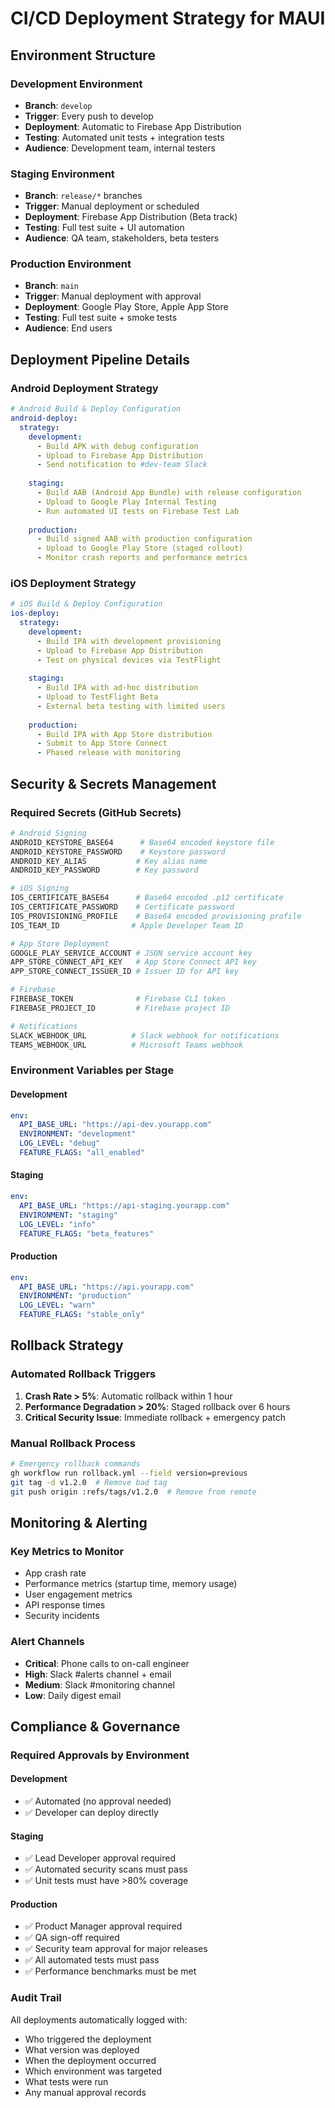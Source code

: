 # CI/CD Deployment Strategy for MAUI

## Environment Structure

### Development Environment
- **Branch**: `develop`
- **Trigger**: Every push to develop
- **Deployment**: Automatic to Firebase App Distribution
- **Testing**: Automated unit tests + integration tests
- **Audience**: Development team, internal testers

### Staging Environment  
- **Branch**: `release/*` branches
- **Trigger**: Manual deployment or scheduled
- **Deployment**: Firebase App Distribution (Beta track)
- **Testing**: Full test suite + UI automation
- **Audience**: QA team, stakeholders, beta testers

### Production Environment
- **Branch**: `main`
- **Trigger**: Manual deployment with approval
- **Deployment**: Google Play Store, Apple App Store
- **Testing**: Full test suite + smoke tests
- **Audience**: End users

## Deployment Pipeline Details

### Android Deployment Strategy

```yaml
# Android Build & Deploy Configuration
android-deploy:
  strategy:
    development:
      - Build APK with debug configuration
      - Upload to Firebase App Distribution
      - Send notification to #dev-team Slack
      
    staging:
      - Build AAB (Android App Bundle) with release configuration
      - Upload to Google Play Internal Testing
      - Run automated UI tests on Firebase Test Lab
      
    production:
      - Build signed AAB with production configuration
      - Upload to Google Play Store (staged rollout)
      - Monitor crash reports and performance metrics
```

### iOS Deployment Strategy

```yaml
# iOS Build & Deploy Configuration  
ios-deploy:
  strategy:
    development:
      - Build IPA with development provisioning
      - Upload to Firebase App Distribution
      - Test on physical devices via TestFlight
      
    staging:
      - Build IPA with ad-hoc distribution
      - Upload to TestFlight Beta
      - External beta testing with limited users
      
    production:
      - Build IPA with App Store distribution
      - Submit to App Store Connect
      - Phased release with monitoring
```

## Security & Secrets Management

### Required Secrets (GitHub Secrets)
```bash
# Android Signing
ANDROID_KEYSTORE_BASE64      # Base64 encoded keystore file
ANDROID_KEYSTORE_PASSWORD    # Keystore password
ANDROID_KEY_ALIAS           # Key alias name
ANDROID_KEY_PASSWORD        # Key password

# iOS Signing
IOS_CERTIFICATE_BASE64      # Base64 encoded .p12 certificate
IOS_CERTIFICATE_PASSWORD    # Certificate password
IOS_PROVISIONING_PROFILE    # Base64 encoded provisioning profile
IOS_TEAM_ID                # Apple Developer Team ID

# App Store Deployment
GOOGLE_PLAY_SERVICE_ACCOUNT # JSON service account key
APP_STORE_CONNECT_API_KEY   # App Store Connect API key
APP_STORE_CONNECT_ISSUER_ID # Issuer ID for API key

# Firebase
FIREBASE_TOKEN              # Firebase CLI token
FIREBASE_PROJECT_ID         # Firebase project ID

# Notifications
SLACK_WEBHOOK_URL          # Slack webhook for notifications
TEAMS_WEBHOOK_URL          # Microsoft Teams webhook
```

### Environment Variables per Stage

#### Development
```yaml
env:
  API_BASE_URL: "https://api-dev.yourapp.com"
  ENVIRONMENT: "development"
  LOG_LEVEL: "debug"
  FEATURE_FLAGS: "all_enabled"
```

#### Staging
```yaml
env:
  API_BASE_URL: "https://api-staging.yourapp.com"
  ENVIRONMENT: "staging"
  LOG_LEVEL: "info"
  FEATURE_FLAGS: "beta_features"
```

#### Production
```yaml
env:
  API_BASE_URL: "https://api.yourapp.com"
  ENVIRONMENT: "production"
  LOG_LEVEL: "warn"
  FEATURE_FLAGS: "stable_only"
```

## Rollback Strategy

### Automated Rollback Triggers
1. **Crash Rate > 5%**: Automatic rollback within 1 hour
2. **Performance Degradation > 20%**: Staged rollback over 6 hours
3. **Critical Security Issue**: Immediate rollback + emergency patch

### Manual Rollback Process
```bash
# Emergency rollback commands
gh workflow run rollback.yml --field version=previous
git tag -d v1.2.0  # Remove bad tag
git push origin :refs/tags/v1.2.0  # Remove from remote
```

## Monitoring & Alerting

### Key Metrics to Monitor
- App crash rate
- Performance metrics (startup time, memory usage)
- User engagement metrics
- API response times
- Security incidents

### Alert Channels
- **Critical**: Phone calls to on-call engineer
- **High**: Slack #alerts channel + email
- **Medium**: Slack #monitoring channel
- **Low**: Daily digest email

## Compliance & Governance

### Required Approvals by Environment

#### Development
- ✅ Automated (no approval needed)
- ✅ Developer can deploy directly

#### Staging  
- ✅ Lead Developer approval required
- ✅ Automated security scans must pass
- ✅ Unit tests must have >80% coverage

#### Production
- ✅ Product Manager approval required
- ✅ QA sign-off required
- ✅ Security team approval for major releases
- ✅ All automated tests must pass
- ✅ Performance benchmarks must be met

### Audit Trail
All deployments automatically logged with:
- Who triggered the deployment
- What version was deployed
- When the deployment occurred
- Which environment was targeted
- What tests were run
- Any manual approval records